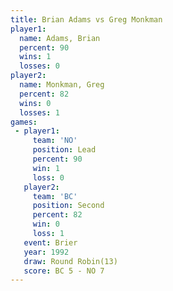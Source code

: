 ```yaml
---
title: Brian Adams vs Greg Monkman
player1:             
  name: Adams, Brian 
  percent: 90        
  wins: 1            
  losses: 0          
player2:             
  name: Monkman, Greg
  percent: 82        
  wins: 0            
  losses: 1          
games:
 - player1:        
     team: 'NO'    
     position: Lead
     percent: 90   
     win: 1        
     loss: 0       
   player2:          
     team: 'BC'      
     position: Second
     percent: 82     
     win: 0          
     loss: 1         
   event: Brier         
   year: 1992           
   draw: Round Robin(13)
   score: BC 5 - NO 7   
---
```

